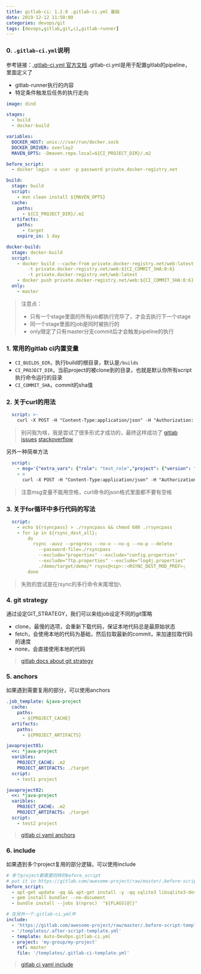 ```yaml
---
title: gitlab-ci: 1.2.0 .gitlab-ci.yml 基础
date: 2019-12-12 11:50:00
categories: devops/git
tags: [devops,gitlab,git,ci,gitlab-runner]
---
```


### 0. `.gitlab-ci.yml`说明
参考链接：[.gitlab-ci.yml 官方文档](https://docs.gitlab.com/ee/ci/yaml/)
.gitlab-ci.yml是用于配置gitlab的pipeline，里面定义了
- gitlab-runner执行的内容
- 特定条件触发后任务的执行走向

``` yaml
image: dind

stages:
  - build
  - docker-build

variables:
  DOCKER_HOST: unix:///var/run/docker.sock
  DOCKER_DRIVER: overlay2
  MAVEN_OPTS: -Dmaven.repo.local=${CI_PROJECT_DIR}/.m2

before_script:
  - docker login -u user -p password private.docker-registry.net

build:
  stage: build
  script:
    - mvn clean install ${MAVEN_OPTS}
  cache:
    paths:
      - ${CI_PROJECT_DIR}/.m2
  artifacts:
    paths:
      - target
    expire_in: 1 day

docker-build:
  stage: docker-build
  script:
    - docker build --cache-from private.docker-registry.net/web:latest
        -t private.docker-registry.net/web:${CI_COMMIT_SHA:0:6}
        -t private.docker-registry.net/web:latest .
    - docker push private.docker-registry.net/web:${CI_COMMIT_SHA:0:6}
  only:
    - master
```
> 注意点：
> - 只有一个stage里面的所有job都执行完毕了，才会去执行下一个stage
> - 同一个stage里面的job是同时被执行的
> - only限定了只有master分支commit后才会触发pipeline的执行


### 1. 常用的gitlab ci内置变量
- `CI_BUILDS_DIR`，执行build的根目录，默认是`/builds`
- `CI_PROJECT_DIR`，当前project的被clone到的目录，也就是默认你所有script执行命令运行的目录
- `CI_COMMIT_SHA`，commit的sha值


### 2. 关于curl的用法
``` yaml
  script: >-
    curl -X POST -H "Content-Type:application/json" -H "Authorization: 认证字符串" -d "{\"extra_vars\": {\"role\": \"test_role\",\"project\": {\"version\": \"${CI_COMMIT_SHA:0:6}\",\"name\": \"project_name\"},\"host\": \"project_host\"}}" http://awx_domain/api/v2/job_templates/deploy_test/launch/
```
> 别问我为啥，我是尝试了很多形式才成功的，最终这样成功了
> [gitlab issues](https://gitlab.com/gitlab-org/gitlab-foss/issues/59726)
> [stackoverflow](https://stackoverflow.com/questions/43223992/escape-curl-command-in-yaml-which-contains-quotes-and-apostrophes/43224973)

另外一种简单方法
``` yaml
  script:
    - msg='{"extra_vars": {"role": "test_role","project": {"version": "'${CI_COMMIT_SHA:0:6}'","name": "project_name"},"host":"project_host"}}'
    - >
      curl -X POST -H "Content-Type:application/json" -H "Authorization: 认证字符串" -d ${msg} http://awx_domain/api/v2/job_templates/deploy_test/launch/
```
> 注意msg变量不能用空格，curl命令的json格式里面都不要有空格

### 3. 关于for循环中多行代码的写法
``` yaml
  script:
    - echo ${rsyncpass} > ./rsyncpass && chmod 600 ./rsyncpass
    - for ip in ${rsync_dest_all};
        do
          rsync -auvz --progress --no-o --no-g --no-p --delete
            --password-file=./rsyncpass
            --exclude="properties" --exclude="config.properties"
            --exclude="ftp.properties" --exclude="log4j.properties"
            ./demo/target/demo/* rsync@<ip>::<RSYNC_DEST_MOD_PREF>;
        done
```
> 失败的尝试是在rsync的多行命令末尾增加`\`

### 4. git strategy
通过设定GIT_STRATEGY，我们可以来给job设定不同的git策略
- clone，最慢的选项，会重新下载代码，保证本地代码总是最原始状态
- fetch，会使用本地的代码为基础，然后拉取最新的commit，来加速拉取代码的速度
- none，会直接使用本地的代码
> [gitlab docs about git strategy](https://docs.gitlab.com/ee/ci/yaml/#git-strategy)

### 5. anchors
如果遇到需要复用的部分，可以使用anchors
``` yaml
.job_template: &java-project
  cache:
    paths:
      - ${PROJECT_CACHE}
  artifacts:
    paths:
      - ${PROJECT_ARTIFACTS}

javaproject01:
  <<: *java-project
  varibles:
    PROJECT_CACHE: .m2
    PROJECT_ARTIFACTS: ./target
  script:
    - test1 project

javaproject02:
  <<: *java-project
  varibles:
    PROJECT_CACHE: .m2
    PROJECT_ARTIFACTS: ./target
  script:
    - test2 project
```
> [gitlab ci yaml anchors](https://docs.gitlab.com/ee/ci/yaml/#anchors)

### 6. include
如果遇到多个project复用的部分逻辑，可以使用include
``` yaml
# 多个project都需要同样的before_script
# put it in https://gitlab.com/awesome-project/raw/master/.before-script-template.yml
before_script:
  - apt-get update -qq && apt-get install -y -qq sqlite3 libsqlite3-dev nodejs
  - gem install bundler --no-document
  - bundle install --jobs $(nproc)  "${FLAGS[@]}"

# 在另外一个.gitlab-ci.yml中
include:
  - 'https://gitlab.com/awesome-project/raw/master/.before-script-template.yml'
  - '/templates/.after-script-template.yml'
  - template: Auto-DevOps.gitlab-ci.yml
  - project: 'my-group/my-project'
    ref: master
    file: '/templates/.gitlab-ci-template.yml'
```
> [gitlab ci yaml include](https://docs.gitlab.com/ee/ci/yaml/includes.html)